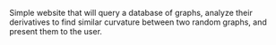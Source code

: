 Simple website that will query a database of graphs, analyze their derivatives to find similar curvature between two random graphs, and present them to the user.
